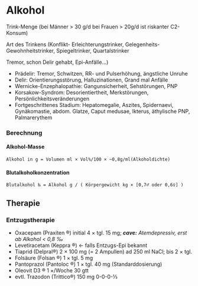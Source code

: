 # Alkohol

Trink-Menge (bei Männer > 30 g/d bei Frauen > 20g/d ist riskanter C2-Konsum)

Art des Trinkens (Konflikt- Erleichterungstrinker, Gelegenheits- Gewohnheitstrinker, Spiegeltrinker,Quartalstrinker
Tremor, schon Delir gehabt, Epi-Anfälle…)

* Prädelir: Tremor, Schwitzen, RR- und Pulserhöhung, ängstliche Unruhe* Delir: Orientierungsstörung, Halluzinationen, Grand mal Anfälle* Wernicke-Enzephalopathie: Gangunsicherheit, Sehstörungen, PNP* Korsakow-Syndrom: Desorientiertheit, Merkstörungen, Persönlichkeitsveränderungen* Fortgeschrittenes Stadium: Hepatomegalie, Aszites, Spidernaevi, Gynäkomastie, abdom. Glatze, Caputmedusae, Ikterus, äthylische PNP, Palmarerythem


### Berechnung

#### Alkohol-Masse

`Alkohol in g = Volumen ml × Vol%/100 × ~0,8g/ml(Alkoholdichte)`

#### Blutalkoholkonzentration

`Blutalkohol ‰ = Alkohol g / ( Körpergewicht kg × [0,7♂ oder 0,6♀] )`

## Therapie

### Entzugstherapie

- Oxacepam (Praxiten ®) initial 4 × tgl. 15 mg; ***cave:** Atemdepressiv, erst ab Alkohol < 0,8 ‰*
- Levetiracetam (Keppra ®) <!-- Dosierung? --> ← falls Entzugs-Epi bekannt 
- Tiaprid (Delpral®) 2 × 100 mg (= 2 Ampullen) ad 250 ml NaCl; bis 2 × tgl.
- Folsäure (Folsan ®) 1 × tgl. 5 mg
- Pantoprazol (Pantoloc ®) 1 × tgl. 40 mg (Standarddosierung)
- Oleovit D3 ® 1 ×/Woche 30 gtt
- evtl. Trazodon (Trittico®) 150 mg 0-0-0-⅓